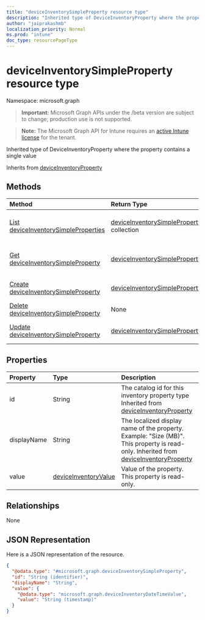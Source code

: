 ```yaml
---
title: "deviceInventorySimpleProperty resource type"
description: "Inherited type of DeviceInventoryProperty where the property contains a single value"
author: "jaiprakashmb"
localization_priority: Normal
ms.prod: "intune"
doc_type: resourcePageType
---
```


# deviceInventorySimpleProperty resource type

Namespace: microsoft.graph

> **Important:** Microsoft Graph APIs under the /beta version are subject to change; production use is not supported.

> **Note:** The Microsoft Graph API for Intune requires an [active Intune license](https://go.microsoft.com/fwlink/?linkid=839381) for the tenant.

Inherited type of DeviceInventoryProperty where the property contains a single value


Inherits from [deviceInventoryProperty](../resources/intune-devices-deviceinventoryproperty.md)

## Methods
|Method|Return Type|Description|
|:---|:---|:---|
|[List deviceInventorySimpleProperties](../api/intune-devices-deviceinventorysimpleproperty-list.md)|[deviceInventorySimpleProperty](../resources/intune-devices-deviceinventorysimpleproperty.md) collection|List properties and relationships of the [deviceInventorySimpleProperty](../resources/intune-devices-deviceinventorysimpleproperty.md) objects.|
|[Get deviceInventorySimpleProperty](../api/intune-devices-deviceinventorysimpleproperty-get.md)|[deviceInventorySimpleProperty](../resources/intune-devices-deviceinventorysimpleproperty.md)|Read properties and relationships of the [deviceInventorySimpleProperty](../resources/intune-devices-deviceinventorysimpleproperty.md) object.|
|[Create deviceInventorySimpleProperty](../api/intune-devices-deviceinventorysimpleproperty-create.md)|[deviceInventorySimpleProperty](../resources/intune-devices-deviceinventorysimpleproperty.md)|Create a new [deviceInventorySimpleProperty](../resources/intune-devices-deviceinventorysimpleproperty.md) object.|
|[Delete deviceInventorySimpleProperty](../api/intune-devices-deviceinventorysimpleproperty-delete.md)|None|Deletes a [deviceInventorySimpleProperty](../resources/intune-devices-deviceinventorysimpleproperty.md).|
|[Update deviceInventorySimpleProperty](../api/intune-devices-deviceinventorysimpleproperty-update.md)|[deviceInventorySimpleProperty](../resources/intune-devices-deviceinventorysimpleproperty.md)|Update the properties of a [deviceInventorySimpleProperty](../resources/intune-devices-deviceinventorysimpleproperty.md) object.|

## Properties
|Property|Type|Description|
|:---|:---|:---|
|id|String|The catalog id for this inventory property type Inherited from [deviceInventoryProperty](../resources/intune-devices-deviceinventoryproperty.md)|
|displayName|String|The localized display name of the property. Example: "Size (MB)". This property is read-only. Inherited from [deviceInventoryProperty](../resources/intune-devices-deviceinventoryproperty.md)|
|value|[deviceInventoryValue](../resources/intune-devices-deviceinventoryvalue.md)|Value of the property. This property is read-only.|

## Relationships
None

## JSON Representation
Here is a JSON representation of the resource.
<!-- {
  "blockType": "resource",
  "keyProperty": "id",
  "@odata.type": "microsoft.graph.deviceInventorySimpleProperty"
}
-->
``` json
{
  "@odata.type": "#microsoft.graph.deviceInventorySimpleProperty",
  "id": "String (identifier)",
  "displayName": "String",
  "value": {
    "@odata.type": "microsoft.graph.deviceInventoryDateTimeValue",
    "value": "String (timestamp)"
  }
}
```
